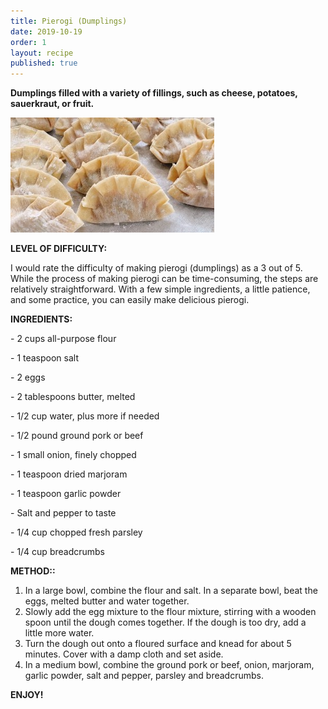 ```yaml
---
title: Pierogi (Dumplings)
date: 2019-10-19
order: 1
layout: recipe
published: true
---
```

**Dumplings filled with a variety of fillings, such as cheese, potatoes, sauerkraut, or fruit.**

![](../uploads/picture-4jpg.jpg)

**LEVEL OF DIFFICULTY:**

I would rate the difficulty of making pierogi (dumplings) as a 3 out of 5. While the process of making pierogi can be time-consuming, the steps are relatively straightforward. With a few simple ingredients, a little patience, and some practice, you can easily make delicious pierogi.

**INGREDIENTS:**

\- 2 cups all-purpose flour 

\- 1 teaspoon salt 

\- 2 eggs 

\- 2 tablespoons butter, melted 

\- 1/2 cup water, plus more if needed 

\- 1/2 pound ground pork or beef 

\- 1 small onion, finely chopped 

\- 1 teaspoon dried marjoram 

\- 1 teaspoon garlic powder 

\- Salt and pepper to taste 

\- 1/4 cup chopped fresh parsley 

\- 1/4 cup breadcrumbs 

**METHOD::**

1. In a large bowl, combine the flour and salt. In a separate bowl, beat the eggs, melted butter and water together. 
2. Slowly add the egg mixture to the flour mixture, stirring with a wooden spoon until the dough comes together. If the dough is too dry, add a little more water. 
3. Turn the dough out onto a floured surface and knead for about 5 minutes. Cover with a damp cloth and set aside. 
4. In a medium bowl, combine the ground pork or beef, onion, marjoram, garlic powder, salt and pepper, parsley and breadcrumbs.

**ENJOY!**